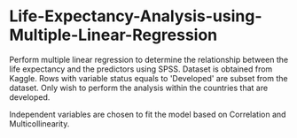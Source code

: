 # Life-Expectancy-Analysis-using-Multiple-Linear-Regression
Perform multiple linear regression to determine the relationship between the life expectancy and the predictors using SPSS.
Dataset is obtained from Kaggle.
Rows with variable status equals to 'Developed' are subset from the dataset. Only wish to perform the analysis within the countries that are developed.  
  
Independent variables are chosen to fit the model based on Correlation and Multicollinearity.
